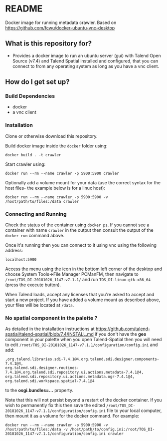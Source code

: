 # README #

Docker image for running metadata crawler. Based on https://github.com/fcwu/docker-ubuntu-vnc-desktop

## What is this repository for? ##

* Provides a docker image to run an ubuntu server (gui) with Talend Open Source (v7.4) and Talend Spatial installed and configured, that you can connect to from any operating system as long as you have a vnc client.

## How do I get set up? ##

### Build Dependencies ###

* docker
* a vnc client

### Installation ###

Clone or otherwise download this repository. 

Build docker image inside the `docker` folder using:

	docker build . -t crawler

Start crawler using:

	docker run --rm --name crawler -p 5900:5900 crawler

Optionally add a volume mount for your data (use the correct syntax for the host files- the example below is for a linux host):

	docker run --rm --name crawler -p 5900:5900 -v /host/path/to/files:/data crawler


### Connecting and Running ###

Check the status of the container using `docker ps`. If you cannot see a container with name `crawler` in the output then consult the output of the `docker run` command above.

Once it's running then you can connect to it using vnc using the following address:

	localhost:5900

Access the menu using the icon in the bottom left corner of the desktop and choose System Tools&rarr;File Manager PCManFM, then navigate to `/root/TOS_DI-20181026_1147-v7.1.1/` and run  `TOS_DI-linux-gtk-x86_64` (press the execute button).

When Talend loads, accept any licenses that you're asked to accept and start a new project. If you have added a volume mount as described above, your files will be located at `/data`.

### No spatial component in the palette ? ###

As detailed in the installation instructions at https://github.com/talend-spatial/talend-spatial/blob/7.4/INSTALL.md if you don't have the **geo** component in your palette when you open Talend-Spatial then you will need to edit `/root/TOS_DI-20181026_1147-v7.1.1/configuration/config.ini` and add:

```
,org.talend.libraries.sdi-7.4.1@4,org.talend.sdi.designer.components-7.4.1@4,
org.talend.sdi.designer.routines-7.4.1@4,org.talend.sdi.repository.ui.actions.metadata-7.4.1@4,
org.talend.sdi.repository.ui.actions.metadata.ogr-7.4.1@4,
org.talend.sdi.workspace.spatial-7.4.1@4 

```

to the **osgi.bundles=...** property.

Note that this will not persist beyond a restart of the docker container. If you wish to permanently fix this then save the edited `/root/TOS_DI-20181026_1147-v7.1.1/configuration/config.ini` file to your local computer, then mount it as a volume for the docker command. For example:

	docker run --rm --name crawler -p 5900:5900 -v /host/path/to/files:/data -v /host/path/to/config.ini:/root/TOS_DI-20181026_1147-v7.1.1/configuration/config.ini crawler
